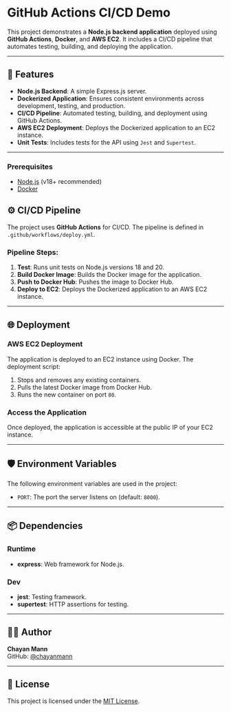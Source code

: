 # GitHub Actions CI/CD Demo

This project demonstrates a **Node.js backend application** deployed using **GitHub Actions**, **Docker**, and **AWS EC2**. It includes a CI/CD pipeline that automates testing, building, and deploying the application.

---

## 🚀 Features

- **Node.js Backend**: A simple Express.js server.
- **Dockerized Application**: Ensures consistent environments across development, testing, and production.
- **CI/CD Pipeline**: Automated testing, building, and deployment using GitHub Actions.
- **AWS EC2 Deployment**: Deploys the Dockerized application to an EC2 instance.
- **Unit Tests**: Includes tests for the API using `Jest` and `Supertest`.

---


### Prerequisites
- [Node.js](https://nodejs.org/) (v18+ recommended)
- [Docker](https://www.docker.com/)







## ⚙️ CI/CD Pipeline

The project uses **GitHub Actions** for CI/CD. The pipeline is defined in `.github/workflows/deploy.yml`.

### Pipeline Steps:
1. **Test**: Runs unit tests on Node.js versions 18 and 20.
2. **Build Docker Image**: Builds the Docker image for the application.
3. **Push to Docker Hub**: Pushes the image to Docker Hub.
4. **Deploy to EC2**: Deploys the Dockerized application to an AWS EC2 instance.

---

## 🌐 Deployment

### AWS EC2 Deployment
The application is deployed to an EC2 instance using Docker. The deployment script:
1. Stops and removes any existing containers.
2. Pulls the latest Docker image from Docker Hub.
3. Runs the new container on port `80`.

### Access the Application
Once deployed, the application is accessible at the public IP of your EC2 instance.

---

## 🛡️ Environment Variables

The following environment variables are used in the project:
- `PORT`: The port the server listens on (default: `8000`).

---


## 📦 Dependencies

### Runtime
- **express**: Web framework for Node.js.

### Dev
- **jest**: Testing framework.
- **supertest**: HTTP assertions for testing.

---


## 👨‍💻 Author

**Chayan Mann**  
GitHub: [@chayanmann](https://github.com/chayanmann)

---

## 📜 License

This project is licensed under the [MIT License](LICENSE).
